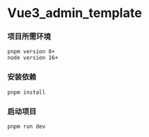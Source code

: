 # Vue3_admin_template

### 项目所需环境

```
pnpm version 8+
node version 16+
```

### 安装依赖

```
pnpm install
```

### 启动项目

```
pnpm run dev
```
